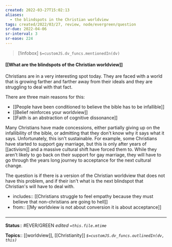 ```yaml
---
created: 2022-03-27T15:02:13 
aliases:
  - the blindspots in the Christian worldview
tags: created/2022/03/27, review, node/evergreen/question
sr-due: 2022-04-06
sr-interval: 3
sr-ease: 224
---
```

> [!infobox]
`$=customJS.dv_funcs.mentionedIn(dv)`

#### [[What are the blindspots of the Christian worldview]] 

Christians are in a very interesting spot today.
They are faced with a world that is growing farther and farther away from their ideals and they are struggling to deal with that fact.

There are three main reasons for this:
- [[People have been conditioned to believe the bible has to be infallible]]
- [[Belief reinforces your worldview]]
- [[Faith is an abstraction of cognitive dissonance]]

Many Christians have made concessions, either partially giving up on the infallibility of the bible, or admitting that they don't know why it says what it says. 
Unfortunately, this isn't sustainable.
For example, some Christians have started to support gay marriage, 
but this is only after years of [[activism]] and a massive cultural shift have forced them to.
While they aren't likely to go back on their support for gay marriage, they will have to go through the years long journey to acceptance for the next cultural change.

The question is if there is a version of the Christian worldview that does not have this problem, and if their isn't what is the next blindspot that Christian's will have to deal with.

- includes:: [[Christians struggle to feel empathy because they must believe that non-christians are going to hell]]
- from:: [[My worldview is not about conversion it is about acceptance]]

### <hr class="footnote"/>

**Status**:: #EVER/GREEN 
*edited `=this.file.mtime`*

**Topics**:: [[worldview]], [[Christianity]]
*`$=customJS.dv_funcs.outlinedIn(dv, this)`*
